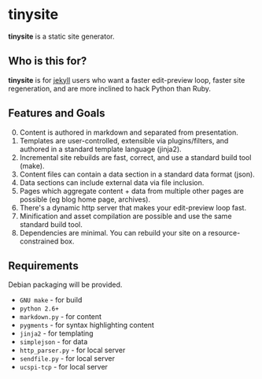# tinysite

**tinysite** is a static site generator.

## Who is this for?

**tinysite** is for [jekyll](https://github.com/jekyll/jekyll) users who want a faster edit-preview loop, faster site regeneration, and are more inclined to hack Python than Ruby.

## Features and Goals

0. Content is authored in markdown and separated from presentation.
0. Templates are user-controlled, extensible via plugins/filters, and authored in a standard template language (jinja2).
0. Incremental site rebuilds are fast, correct, and use a standard build tool (make).
0. Content files can contain a data section in a standard data format (json).
0. Data sections can include external data via file inclusion.
0. Pages which aggregate content + data from multiple other pages are possible (eg blog home page, archives).
0. There's a dynamic http server that makes your edit-preview loop fast.
0. Minification and asset compilation are possible and use the same standard build tool.
0. Dependencies are minimal. You can rebuild your site on a resource-constrained box.

## Requirements

Debian packaging will be provided.

- `GNU make` - for build
- `python 2.6+`
- `markdown.py` - for content
- `pygments` - for syntax highlighting content
- `jinja2` - for templating
- `simplejson` - for data
- `http_parser.py` - for local server
- `sendfile.py` - for local server
- `ucspi-tcp` - for local server

